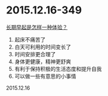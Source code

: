 2015.12.16-349
==============
[长期早起是怎样一种体验？](http://mp.weixin.qq.com/s?__biz=MzA4NzgxMzQzMA==&amp;mid=403367148&amp;idx=1&amp;sn=4d5652730c85cb513350a7004dbc3671&amp;scene=1&amp;srcid=1214fNGcNwZLdTcihfTrGKc6#rd)

1. 起床不痛苦了
2. 白天可利用的时间变长了
3. 时间安排更合理了
4. 身体更健康，精神更舒爽
5. 有利于保持积极的生活态度和提升自我
6. 可以做一些有意思的小事情

2015.12.16